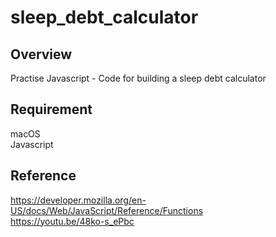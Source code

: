 # sleep_debt_calculator

## Overview

Practise Javascript - Code for building a sleep debt calculator

## Requirement

macOS<br>
Javascript

## Reference

https://developer.mozilla.org/en-US/docs/Web/JavaScript/Reference/Functions<br>
https://youtu.be/48ko-s_ePbc
